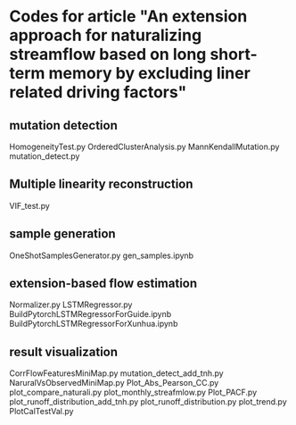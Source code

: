 # Codes for article "An extension approach for naturalizing streamflow based on long short-term memory by excluding liner related driving factors"

## mutation detection

HomogeneityTest.py
OrderedClusterAnalysis.py
MannKendallMutation.py
mutation_detect.py

## Multiple linearity reconstruction

VIF_test.py


## sample generation

OneShotSamplesGenerator.py
gen_samples.ipynb


## extension-based flow estimation
Normalizer.py
LSTMRegressor.py
BuildPytorchLSTMRegressorForGuide.ipynb
BuildPytorchLSTMRegressorForXunhua.ipynb

## result visualization

CorrFlowFeaturesMiniMap.py
mutation_detect_add_tnh.py
NaruralVsObservedMiniMap.py
Plot_Abs_Pearson_CC.py
plot_compare_naturali.py
plot_monthly_streafmlow.py
Plot_PACF.py
plot_runoff_distribution_add_tnh.py
plot_runoff_distribution.py
plot_trend.py
PlotCalTestVal.py
